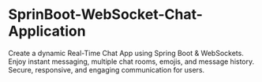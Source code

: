 # SprinBoot-WebSocket-Chat-Application
Create a dynamic Real-Time Chat App using Spring Boot &amp; WebSockets. Enjoy instant messaging, multiple chat rooms, emojis, and message history. Secure, responsive, and engaging communication for users.
